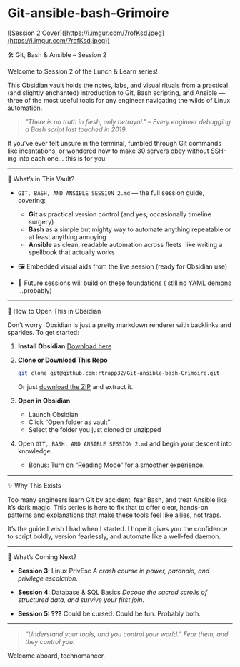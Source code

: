 # Git-ansible-bash-Grimoire
!\[Session 2 Cover]\([https://i.imgur.com/7rofKsd.jpeg](https://i.imgur.com/7rofKsd.jpeg))

🛠️ Git, Bash & Ansible – Session 2

Welcome to Session 2 of the Lunch & Learn series!

This Obsidian vault holds the notes, labs, and visual rituals from a practical (and slightly enchanted) introduction to Git, Bash scripting, and Ansible — three of the most useful tools for any engineer navigating the wilds of Linux automation.

> *"There is no truth in flesh, only betrayal." – Every engineer debugging a Bash script last touched in 2019.*

If you’ve ever felt unsure in the terminal, fumbled through Git commands like incantations, or wondered how to make 30 servers obey without SSH-ing into each one… this is for you.

---

📘 What’s in This Vault?

* `GIT, BASH, AND ANSIBLE SESSION 2.md` — the full session guide, covering:

  * **Git** as practical version control (and yes, occasionally timeline surgery)
  * **Bash** as a simple but mighty way to automate anything repeatable or at least anything annoying
  * **Ansible** as clean, readable automation across fleets  like writing a spellbook that actually works

* 🖼️ Embedded visual aids from the live session (ready for Obsidian use)

* 🔮 Future sessions will build on these foundations ( still no YAML demons ...probably)

---

🧙 How to Open This in Obsidian

Don’t worry  Obsidian is just a pretty markdown renderer with backlinks and sparkles. To get started:

1. **Install Obsidian**
   [Download here](https://obsidian.md)

2. **Clone or Download This Repo**

   ```bash
   git clone git@github.com:rtrapp32/Git-ansible-bash-Grimoire.git
   ```

   Or just [download the ZIP](https://github.com/yourusername/devops-tools-training/archive/refs/heads/main.zip) and extract it.

3. **Open in Obsidian**

   * Launch Obsidian
   * Click “Open folder as vault”
   * Select the folder you just cloned or unzipped

4. Open `GIT, BASH, AND ANSIBLE SESSION 2.md` and begin your descent into knowledge.

   * Bonus: Turn on “Reading Mode” for a smoother experience.

---

✨ Why This Exists

Too many engineers learn Git by accident, fear Bash, and treat Ansible like it’s dark magic.
This series is here to fix that to offer clear, hands-on patterns and explanations that make these tools feel like allies, not traps.

It’s the guide I wish I had when I started. I hope it gives you the confidence to script boldly, version fearlessly, and automate like a well-fed daemon.

---

🧭 What’s Coming Next?

* **Session 3**: Linux PrivEsc
  *A crash course in power, paranoia, and privilege escalation.*

* **Session 4**: Database & SQL Basics
  *Decode the sacred scrolls of structured data, and survive your first join.*

* **Session 5: ???**
  Could be cursed. Could be fun. Probably both.

---

> *“Understand your tools, and you control your world.”*
> *Fear them, and they control you.*

Welcome aboard, technomancer.

